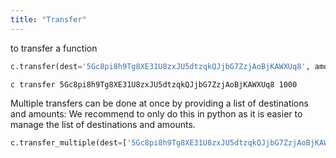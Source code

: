 ```yaml
---
title: "Transfer"
---
```


to transfer a function

```python
c.transfer(dest='5Gc8pi8h9Tg8XE31U8zxJU5dtzqkQJjbG7ZzjAoBjKAWXUq8', amount=1000)
```
```bash
c transfer 5Gc8pi8h9Tg8XE31U8zxJU5dtzqkQJjbG7ZzjAoBjKAWXUq8 1000
```

Multiple transfers can be done at once by providing a list of destinations and amounts:
We recommend to only do this in python as it is easier to manage the list of destinations and amounts.

```python
c.transfer_multiple(dest=['5Gc8pi8h9Tg8XE31U8zxJU5dtzqkQJjbG7ZzjAoBjKAWXUq8', '5Gc8pi8h9Tg8XE31U8zxJU5dtzqkQJjbG7ZzjAoBjKAWXUq8'], amount=[1000, 2000])
```